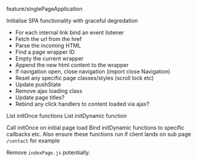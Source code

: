 feature/singlePageApplication

Initialise SPA functionality with graceful degredation

-   For each internal link bind an event listener
-   Fetch the url from the href
-   Parse the incoming HTML
-   Find a page wrapper ID
-   Empty the current wrapper
-   Append the new html content to the wrapper
-   If navigation open, close navigation (import close Navigation)
-   Reset any specific page classes/styles (scroll lock etc)
-   Update pushState
-   Remove ajax loading class
-   Update page titles?
-   Rebind any click handlers to content loaded via ajax?

List initOnce functions
List initDynamic function

Call initOnce on initial page load
Bind initDynamic functions to specific callbacks etc.
Also ensure these functions run if client lands on sub page `/contact` for example

Remove `indexPage.js` potentially.
